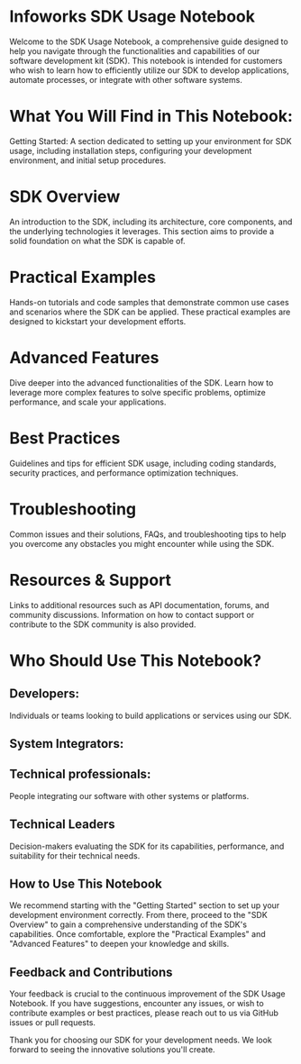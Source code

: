 # Infoworks SDK Usage Notebook

Welcome to the SDK Usage Notebook, a comprehensive guide designed to help you navigate through the functionalities and capabilities of our software development kit (SDK). This notebook is intended for customers who wish to learn how to efficiently utilize our SDK to develop applications, automate processes, or integrate with other software systems.

# What You Will Find in This Notebook:

Getting Started: A section dedicated to setting up your environment for SDK usage, including installation steps, configuring your development environment, and initial setup procedures.

# SDK Overview

An introduction to the SDK, including its architecture, core components, and the underlying technologies it leverages. This section aims to provide a solid foundation on what the SDK is capable of.

# Practical Examples

Hands-on tutorials and code samples that demonstrate common use cases and scenarios where the SDK can be applied. These practical examples are designed to kickstart your development efforts.

# Advanced Features

Dive deeper into the advanced functionalities of the SDK. Learn how to leverage more complex features to solve specific problems, optimize performance, and scale your applications.

# Best Practices

Guidelines and tips for efficient SDK usage, including coding standards, security practices, and performance optimization techniques.
# Troubleshooting

Common issues and their solutions, FAQs, and troubleshooting tips to help you overcome any obstacles you might encounter while using the SDK.

# Resources & Support

Links to additional resources such as API documentation, forums, and community discussions. Information on how to contact support or contribute to the SDK community is also provided.

# Who Should Use This Notebook?
## Developers:
Individuals or teams looking to build applications or services using our SDK.
## System Integrators:
## Technical professionals:

People integrating our software with other systems or platforms.
## Technical Leaders

Decision-makers evaluating the SDK for its capabilities, performance, and suitability for their technical needs.
## How to Use This Notebook
We recommend starting with the "Getting Started" section to set up your development environment correctly. From there, proceed to the "SDK Overview" to gain a comprehensive understanding of the SDK's capabilities. Once comfortable, explore the "Practical Examples" and "Advanced Features" to deepen your knowledge and skills.

## Feedback and Contributions
Your feedback is crucial to the continuous improvement of the SDK Usage Notebook. If you have suggestions, encounter any issues, or wish to contribute examples or best practices, please reach out to us via GitHub issues or pull requests.

Thank you for choosing our SDK for your development needs. We look forward to seeing the innovative solutions you'll create.





